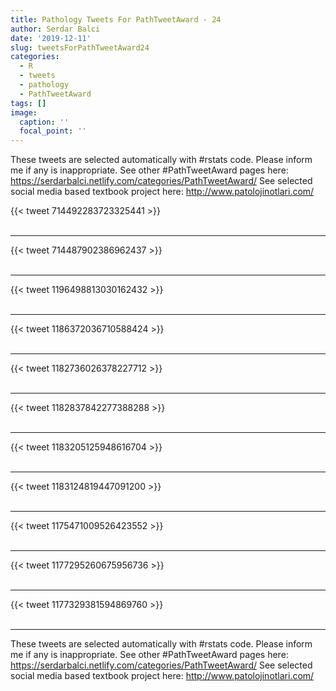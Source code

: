 ```yaml
---
title: Pathology Tweets For PathTweetAward - 24
author: Serdar Balci
date: '2019-12-11'
slug: tweetsForPathTweetAward24
categories:
  - R
  - tweets
  - pathology
  - PathTweetAward
tags: []
image:
  caption: ''
  focal_point: ''
---
```



These tweets are selected automatically with #rstats code. Please inform me if any is inappropriate.
See other #PathTweetAward pages here: https://serdarbalci.netlify.com/categories/PathTweetAward/ 
See selected social media based textbook project here: http://www.patolojinotlari.com/

{{< tweet 714492283723325441 >}}
<br>
<br>
<hr>
{{< tweet 714487902386962437 >}}
<br>
<br>
<hr>
{{< tweet 1196498813030162432 >}}
<br>
<br>
<hr>
{{< tweet 1186372036710588424 >}}
<br>
<br>
<hr>
{{< tweet 1182736026378227712 >}}
<br>
<br>
<hr>
{{< tweet 1182837842277388288 >}}
<br>
<br>
<hr>
{{< tweet 1183205125948616704 >}}
<br>
<br>
<hr>
{{< tweet 1183124819447091200 >}}
<br>
<br>
<hr>
{{< tweet 1175471009526423552 >}}
<br>
<br>
<hr>
{{< tweet 1177295260675956736 >}}
<br>
<br>
<hr>
{{< tweet 1177329381594869760 >}}
<br>
<br>
<hr>


These tweets are selected automatically with #rstats code. Please inform me if any is inappropriate.
See other #PathTweetAward pages here: https://serdarbalci.netlify.com/categories/PathTweetAward/ 
See selected social media based textbook project here: http://www.patolojinotlari.com/
